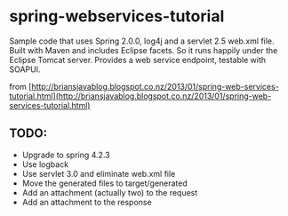 spring-webservices-tutorial
==

Sample code that uses Spring 2.0.0, log4j and a servlet 2.5 web.xml file. Built with Maven and includes Eclipse facets.
So it runs happily under the Eclipse Tomcat server.
Provides a web service endpoint, testable with SOAPUI.

from [http://briansjavablog.blogspot.co.nz/2013/01/spring-web-services-tutorial.html](http://briansjavablog.blogspot.co.nz/2013/01/spring-web-services-tutorial.html)

TODO:
--

 * Upgrade to spring 4.2.3
 * Use logback
 * Use servlet 3.0 and eliminate web.xml file
 * Move the generated files to target/generated
 * Add an attachment (actually two) to the request
 * Add an attachment to the response
  